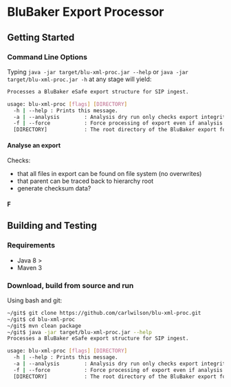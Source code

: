 BluBaker Export Processor
=========================

Getting Started
----------------

### Command Line Options
Typing `java -jar target/blu-xml-proc.jar --help` or
`java -jar target/blu-xml-proc.jar -h` at any stage will yield:

```bash
Processes a BluBaker eSafe export structure for SIP ingest.

usage: blu-xml-proc [flags] [DIRECTORY]
  -h | --help : Prints this message.
  -a | --analysis        : Analysis dry run only checks export integrity without processing.
  -f | --force           : Force processing of export even if analysis fails.
  [DIRECTORY]            : The root directory of the BluBaker export for processing.
```

#### Analyse an export
Checks:
- that all files in export can be found on file system (no overwrites)
- that parent can be traced back to hierarchy root
- generate checksum data?

#### F

Building and Testing
--------------------

### Requirements

- Java 8 >
- Maven 3

### Download, build from source and run
Using bash and git:
```bash
~/git$ git clone https://github.com/carlwilson/blu-xml-proc.git
~/git$ cd blu-xml-proc
~/git$ mvn clean package
~/git$ java -jar target/blu-xml-proc.jar --help
Processes a BluBaker eSafe export structure for SIP ingest.

usage: blu-xml-proc [flags] [DIRECTORY]
  -h | --help : Prints this message.
  -a | --analysis        : Analysis dry run only checks export integrity without processing.
  -f | --force           : Force processing of export even if analysis fails.
  [DIRECTORY]            : The root directory of the BluBaker export for processing.
```
